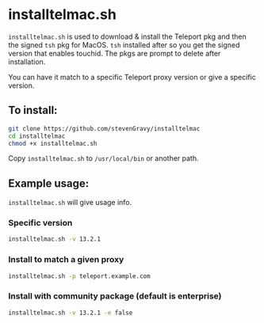 # installtelmac.sh

`installtelmac.sh` is used to download & install the Teleport pkg and then the signed `tsh` pkg for MacOS.
`tsh` installed after so you get the signed version that enables touchid. The pkgs are prompt to delete after installation.

You can have it match to a specific Teleport proxy version or give a specific version.

## To install:

```bash
git clone https://github.com/stevenGravy/installtelmac
cd installtelmac
chmod +x installtelmac.sh
```

Copy `installtelmac.sh` to `/usr/local/bin` or another path.


## Example usage:

`installtelmac.sh` will give usage info.

### Specific version
```bash
installtelmac.sh -v 13.2.1
````

### Install to match a given proxy
```bash
installtelmac.sh -p teleport.example.com
```

### Install with community package (default is enterprise)
```bash
installtelmac.sh -v 13.2.1 -e false
```
